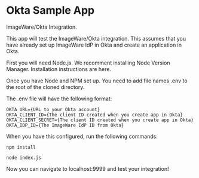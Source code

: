 # Okta Sample App
ImageWare/Okta Integration.

This app will test the ImageWare/Okta integration. This assumes that you have already set up ImageWare IdP in Okta and create an application in Okta.

First you will need Node.js. We recomment installing Node Version Manager. Installation instructions are here.

Once you have Node and NPM set up. You need to add file names .env to the root of the cloned directory.

The .env file will have the following format:

```
OKTA_URL={URL to your Okta account}
OKTA_CLIENT_ID={The client ID created when you create app in Okta}
OKTA_CLIENT_SECRET={The client ID created when you create app in Okta}
OKTA_IDP_ID={The ImageWare IdP ID from Okta}
```
When you have this configured, run the following commands:

```
npm install
```

```
node index.js
```

Now you can navigate to localhost:9999 and test your integration!
